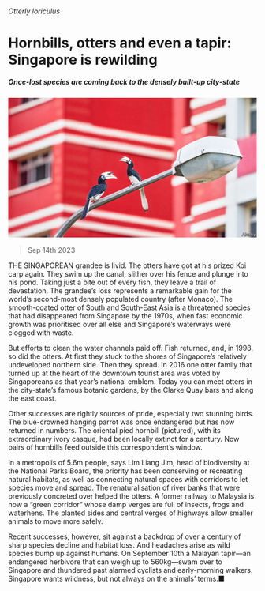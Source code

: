###### Otterly loriculus

# Hornbills, otters and even a tapir: Singapore is rewilding 

##### Once-lost species are coming back to the densely built-up city-state 

![image](images/20230916_ASP001.jpg) 

> Sep 14th 2023 

THE SINGAPOREAN grandee is livid. The otters have got at his prized Koi carp again. They swim up the canal, slither over his fence and plunge into his pond. Taking just a bite out of every fish, they leave a trail of devastation. The grandee’s loss represents a remarkable gain for the world’s second-most densely populated country (after Monaco). The smooth-coated otter of South and South-East Asia is a threatened species that had disappeared from Singapore by the 1970s, when fast economic growth was prioritised over all else and Singapore’s waterways were clogged with waste. 

But efforts to clean the water channels paid off. Fish returned, and, in 1998, so did the otters. At first they stuck to the shores of Singapore’s relatively undeveloped northern side. Then they spread. In 2016 one otter family that turned up at the heart of the downtown tourist area was voted by Singaporeans as that year’s national emblem. Today you can meet otters in the city-state’s famous botanic gardens, by the Clarke Quay bars and along the east coast.

Other successes are rightly sources of pride, especially two stunning birds. The blue-crowned hanging parrot was once endangered but has now returned in numbers. The oriental pied hornbill (pictured), with its extraordinary ivory casque, had been locally extinct for a century. Now pairs of hornbills feed outside this correspondent’s window.

In a metropolis of 5.6m people, says Lim Liang Jim, head of biodiversity at the National Parks Board, the priority has been conserving or recreating natural habitats, as well as connecting natural spaces with corridors to let species move and spread. The renaturalisation of river banks that were previously concreted over helped the otters. A former railway to Malaysia is now a “green corridor” whose damp verges are full of insects, frogs and waterhens. The planted sides and central verges of highways allow smaller animals to move more safely.

Recent successes, however, sit against a backdrop of over a century of sharp species decline and habitat loss. And headaches arise as wild species bump up against humans. On September 10th a Malayan tapir—an endangered herbivore that can weigh up to 560kg—swam over to Singapore and thundered past alarmed cyclists and early-morning walkers. Singapore wants wildness, but not always on the animals’ terms.■

